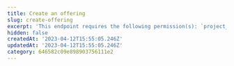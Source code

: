 ```yaml
---
title: Create an offering
slug: create-offering
excerpt: 'This endpoint requires the following permission(s): `project_configuration:offerings:read_write`.'
hidden: false
createdAt: '2023-04-12T15:55:05.246Z'
updatedAt: '2023-04-12T15:55:05.246Z'
category: 646582c09e898903756111e2
---
```


